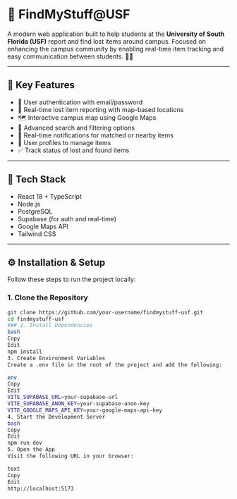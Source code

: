 # 🧭 FindMyStuff@USF

A modern web application built to help students at the **University of South Florida (USF)** report and find lost items around campus. Focused on enhancing the campus community by enabling real-time item tracking and easy communication between students. 📍🎒

---

## 🌟 Key Features

- 🔐 User authentication with email/password  
- 📍 Real-time lost item reporting with map-based locations  
- 🗺️ Interactive campus map using Google Maps  
- 🔎 Advanced search and filtering options  
- 🔔 Real-time notifications for matched or nearby items  
- 👤 User profiles to manage items  
- ✅ Track status of lost and found items  

---

## 🧰 Tech Stack

- React 18 + TypeScript  
- Node.js  
- PostgreSQL  
- Supabase (for auth and real-time)  
- Google Maps API  
- Tailwind CSS  

---

## ⚙️ Installation & Setup

Follow these steps to run the project locally:

### 1. Clone the Repository

```bash
git clone https://github.com/your-username/findmystuff-usf.git
cd findmystuff-usf
### 2. Install Dependencies
bash
Copy
Edit
npm install
3. Create Environment Variables
Create a .env file in the root of the project and add the following:

env
Copy
Edit
VITE_SUPABASE_URL=your-supabase-url
VITE_SUPABASE_ANON_KEY=your-supabase-anon-key
VITE_GOOGLE_MAPS_API_KEY=your-google-maps-api-key
4. Start the Development Server
bash
Copy
Edit
npm run dev
5. Open the App
Visit the following URL in your browser:

text
Copy
Edit
http://localhost:5173
